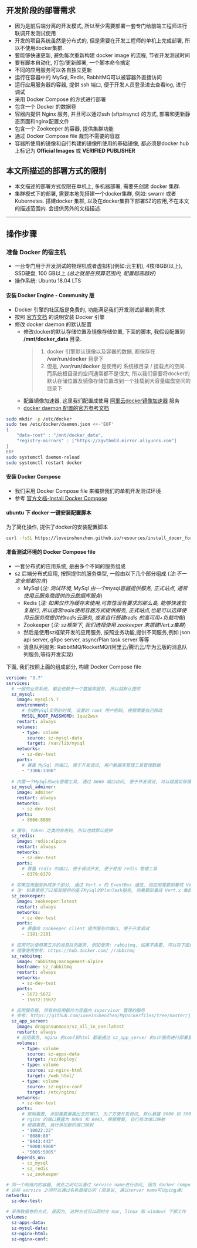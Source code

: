 ## 开发阶段的部署需求
* 因为是前后端分离的开发模式, 所以至少需要部署一套专门给前端工程师进行联调开发测试使用
* 开发的项目系统虽然是分布式的, 但是需要在开发工程师的单机上完成部署, 所以不使用docker集群.
* 要能够快速更新, 避免每次重新构建 docker image 的流程, 节省开发测试时间
* 要有脚本自动化, 打包/更新部署, 一个脚本命令搞定
* 不同的应用服务可以各自独立更新
* 运行在容器中的 MySql, Redis, RabbitMQ可以被容器外直接访问
* 运行应用服务器的容器, 提供 ssh 端口, 便于开发人员登录进去查看log, 进行调试
* 采用 Docker Compose 的方式进行部署
* 包含一个 Docker 的数据卷
* 容器内提供 Nginx 服务, 并且可以通过ssh (sftp/rsync) 的方式, 部署和更新静态页面和nginx配置文件
* 包含一个 Zookeeper 的容器, 提供集群功能
* 通过 Docker Compose file 裁剪不需要的容器
* 容器所使用的镜像和自行构建的镜像所使用的基础镜像, 都必须是docker hub 上标记为 **Official Images** 或 **VERIFIED PUBLISHER**

## 本文所描述的部署方式的限制
* 本文描述的部署方式仅限在单机上, 多机器部署, 需要先创建 docker 集群.
* 集群模式下的部署, 需要本地先搭建一个docker集群, 例如: swarm 或者 Kubernetes. 搭建docker 集群, 以及在docker集群下部署SZ的应用,不在本文的描述范围内. 会提供另外的文档描述.

---

## 操作步骤

### 准备 Docker 的宿主机
* 一台专门用于开发测试的物理机或者虚拟机(例如:云主机), 4核/8GB(以上), SSD硬盘, 100 GB以上 _(总之就是在预算范围内, 配置越高越好)_
* 操作系统: Ubuntu 18.04 LTS

#### 安装 Docker Engine - Community 版
* Docker 引擎的社区版是免费的, 功能满足我们开发测试部署的需求
* 按照 [官方文档](https://docs.docker.com/install/linux/docker-ce/ubuntu/) 的说明安装 Docker 引擎
* 修改 docker daemon 的默认配置
    * 修改docker的默认存储位置及镜像存储位置, 下面的脚本, 我假设配置到 **/mnt/docker_data** 目录. 
        > 1. docker 引擎默认镜像以及容器的数据, 都保存在 **/var/run/docker** 目录下
        > 1. 但是, **/var/run/docker** 是使用的 系统根目录 / 挂载点的空间. 而系统根目录的空间通常都不是很大, 所以我们需要将docker的默认存储位置及镜像存储位置改到一个挂载到大容量磁盘空间的目录下
    * 配置镜像加速器, 这里我们配置成使用 [阿里云docker镜像加速器](https://cr.console.aliyun.com/cn-hangzhou/instances/mirrors) 服务
    * [docker daemon 配置的官方参考文档](https://docs.docker.com/engine/reference/commandline/dockerd/#daemon-configuration-file)

```bash
sudo mkdir -p /etc/docker
sudo tee /etc/docker/daemon.json <<-'EOF'
{
    "data-root" : "/mnt/docker_data",
    "registry-mirrors" : ["https://zgvtbml8.mirror.aliyuncs.com"]
}
EOF
sudo systemctl daemon-reload
sudo systemctl restart docker
```

#### 安装 Docker Compose
* 我们采用 Docker Compose file 来编排我们的单机开发测试环境
* 参考 [官方文档-Install Docker Compose](https://docs.docker.com/compose/install/)

#### ubuntu 下 docker 一键安装配置脚本
为了简化操作, 提供了docker的安装配置脚本
```bash
curl -fsSL https://loveinshenzhen.github.io/resources/install_docer_for_ubuntu.sh | sudo sh
```

#### 准备测试环境的 Docker Compose file
* 一套分布式的应用系统, 是由多个不同的服务组成
* sz 后端分布式应用, 按照提供的服务类型, 一般由以下几个部分组成 (_注:不一定全部都包含_)
    * MySql (*注: 测试环境, MySql 由一个mysql容器提供服务, 正式站点, 通常使用云服务商提供的云数据库服务*)
    * Redis (*注: 如果仅作为缓存来使用,可靠性没有要求的那么高, 能够快速恢复就行, 所以通常redis使用容器方式提供服务, 正式站点,也是可以选择使用云服务商提供的redis云服务, 或者自行搭建redis 的高可用+负载均衡*)
    * Zookeeper (*注: sz框架下, 我们选择使用 zookeeper 来搭建Vert.x集群*)
    * 然后是使用sz框架开发的应用服务, 按照业务功能,提供不同服务,例如 json api server, gRpc server, async/Plan task server 等等
    * 消息队列服务: RabbitMQ/RocketMQ/(阿里云/腾讯云/华为云版的消息队列服务,等待开发实现)

下面, 我们按照上面的组成部分, 构建 Docker Compose file
```yaml
version: "3.7"
services:
  # 一般的业务系统, 都会依赖于一个数据库服务, 所以就默认提供
  sz_mysql:
    image: mysql:5.7
    environment: 
      # 创建MySql实例的时候, 设置的 root 用户密码, 根据需要自己修改
      MYSQL_ROOT_PASSWORD: 1qaz2wsx
    restart: always
    volumes: 
      - type: volume
        source: sz-mysql-data
        target: /var/lib/mysql
    networks: 
      - sz-dev-test
    ports: 
      # 暴露 MySql 的端口, 便于开发调试, 用户数据库管理工具管理数据
      - "3306:3306"
  
  # 内置一个MySql的web管理工具, 通过 8666 端口访问, 便于开发调试, 可以根据实际情况, 修改端口映射, 勿与其他端口冲突
  sz_mysql_adminer:
    image: adminer
    restart: always
    networks: 
      - sz-dev-test
    ports:
      - 8666:8080

  # 缓存, token 之类的会用到, 所以也就默认提供
  sz_redis:
    image: redis:alpine
    restart: always
    networks: 
      - sz-dev-test
    ports: 
      # 暴露 redis 的端口, 便于调试开发, 便于使用 redis 管理工具
      - 6379:6379
  
  # 如果应用服务拆成多个部分, 通过 Vert.x 的 EventBus 通信, 则应用需要部署成 Vert.x 的集群模式, Vert.x集群依赖 zookeeper 服务
  # 注: 如果使用了SZ框架提供的基于MySql的PlanTask服务, 则需要部署成 Vert.x 集群模式
  sz_zookeeper:
    image: zookeeper:latest
    restart: always
    networks: 
      - sz-dev-test
    ports: 
      # 暴露给 zookeeper client 提供服务的端口, 便于开发调试 
      - 2181:2181
  
  # 应用可以使用第三方的消息队列服务, 例如使用: rabbitmq, 如果不需要, 可以将下面的 sz_rabbitmq 和 sz_rabbitmq_manager 两段注释掉
  # 镜像使用参考: https://hub.docker.com/_/rabbitmq
  sz_rabbitmq:
    image: rabbitmq:management-alpine
    hostname: sz_rabbitmq
    restart: always
    networks: 
      - sz-dev-test
    ports: 
      - 5672:5672
      - 15672:15672

  # 应用服务器, 所有的应用都作为容器内 supervisor 管理的服务
  # 参考: https://github.com/LoveInShenZhen/MyDockerfiles/tree/master/java/sz_all_in_one
  sz_app_server:
    image: dragonsunmoon/sz_all_in_one:latest
    restart: always
    # 应用服务, nginx 的conf和html 都是通过 sz_app_server 的ssh服务进行部署更新的, 所以把需要的数据卷都挂载上
    volumes: 
      - type: volume
        source: sz-apps-data
        target: /sz/deploy/
      - type: volume
        source: sz-nginx-html
        target: /web_html/     
      - type: volume
        source: sz-nginx-conf
        target: /etc/nginx/
    networks: 
      - sz-dev-test
    ports: 
      # 按照需要, 添加需要暴露出去的端口, 为了方便开发调试, 默认暴露 9000 和 5005 (remote debug)
      # nginx 的端口暴露为 8080 和 8443, 根据需要, 自行修改端口映射
      # 根据需要, 自行添加新的端口映射
      - "10022:22"
      - "8080:80"
      - "8443:443"
      - "9000:9000"
      - "5005:5005"
    depends_on:
      - sz_mysql
      - sz_redis
      - sz_zookeeper

# 同一个网络内的容器, 彼此之间可以通过 service name进行访问, 因为 docker compose 会自动将server的名称在网络配置里, 添加一个别名
# 这样 service 之间可以通过名称直接访问 (简单说, 通过server name可以ping通)
networks:
  sz-dev-test:

# 采用数据卷的方式, 是因为, 这种方式可以同时在 mac, linux 和 windows 下都工作
volumes:
  sz-apps-data:
  sz-mysql-data:
  sz-nginx-html:
  sz-nginx-conf:

```



